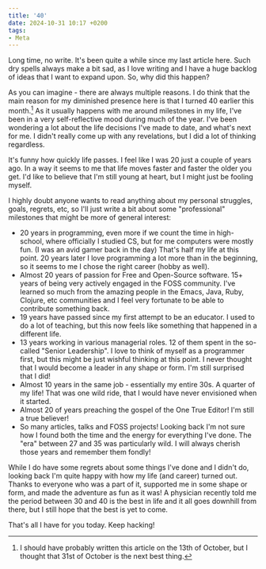 ```yaml
---
title: '40'
date: 2024-10-31 10:17 +0200
tags:
- Meta
---
```


Long time, no write. It's been quite a while since my last article here.
Such dry spells always make a bit sad, as I love writing and I have a huge
backlog of ideas that I want to expand upon. So, why did this happen?

As you can imagine - there are always multiple reasons. I do think that the main reason
for my diminished presence here is that I turned 40 earlier this month.[^1]
As it usually happens with me around milestones in my life, I've been in a very
self-reflective mood during much of the year. I've been wondering a lot about the life decisions
I've made to date, and what's next for me. I didn't really come up with any revelations, but
I did a lot of thinking regardless.

It's funny how quickly life passes. I feel like I was 20 just a couple of years ago. In a way it seems to me that life moves faster and faster the older you get. I'd like to
believe that I'm still young at heart, but I might just be fooling myself.

I highly doubt anyone wants to read anything about my personal struggles, goals, regrets, etc, so I'll just write a bit about some "professional" milestones that might be more of general interest:

- 20 years in programming, even more if we count the time in high-school, where officially I studied CS, but for me computers were mostly fun. (I was an avid gamer back in the day) That's half my life at this point. 20 years later I love programming a lot more than in the beginning, so it seems to me I chose the right career (hobby as well).
- Almost 20 years of passion for Free and Open-Source software. 15+ years of being very actively engaged in the FOSS community. I've learned so much from the amazing people in the Emacs, Java, Ruby, Clojure, etc communities and I feel very fortunate to be able to contribute something back.
- 19 years have passed since my first attempt to be an educator. I used to do a lot of teaching, but this now feels like something that happened in a different life.
- 13 years working in various managerial roles. 12 of them spent in the so-called "Senior Leadership". I love to think of myself as a programmer first, but this might be just wishful thinking at this point. I never thought that I would become a leader in any shape or form. I'm still surprised that I did!
- Almost 10 years in the same job - essentially my entire 30s. A quarter of my life! That was one wild ride, that I would have never envisioned when it started.
- Almost 20 of years preaching the gospel of the One True Editor! I'm still a true believer!
- So many articles, talks and FOSS projects! Looking back I'm not sure how I found both the time and the energy for everything I've done. The "era" between 27 and 35 was particularly wild. I will always cherish those years and remember them fondly!

While I do have some regrets about some things I've done and I didn't do, looking back I'm quite happy with how my life (and career) turned out. Thanks to everyone who was a part of it, supported me in some shape or form, and made the adventure as fun as it was! A physician recently told me the period between 30 and 40 is the best in life and it all goes downhill from there, but I still hope that the best is yet to come.

That's all I have for you today. Keep hacking!

[^1]: I should have probably written this article on the 13th of October, but I thought that
31st of October is the next best thing.
